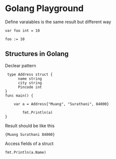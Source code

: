 # Golang Playground

Define varaiables is the same result but different way 

```golang
var foo int = 10

foo := 10
```

## Structures in Golang


Declear pattern

```golang
 type Address struct {
      name string 
      city string
      Pincode int
}
func main() {

    var a = Address{"Muang", "Surathani", 84000} 
    	
		fmt.Println(a)
}
```
Result should be like this
```
{Muang Surathani 84000}
```
Access fields of a struct 
```
fmt.Println(a.Name)
```
